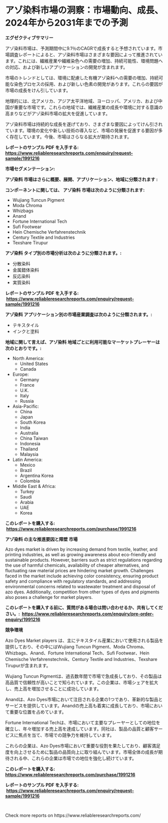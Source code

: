 <p><h1>アゾ染料市場の洞察：市場動向、成長、2024年から2031年までの予測</h1></p><p><strong>エグゼクティブサマリー</strong></p>
<p><p>アゾ染料市場は、予測期間中に9.1％のCAGRで成長すると予想されています。市場調査レポートによると、アゾ染料市場はさまざまな要因によって推進されています。これには、繊維産業や繊維染色への需要の増加、持続可能性、環境問題への対応、および新しいアプリケーションの開発が含まれます。</p><p>市場のトレンドとしては、環境に配慮した有機アゾ染料への需要の増加、持続可能な染色プロセスの採用、および新しい色素の開発があります。これらの要因が市場の成長をけん引しています。</p><p>地理的には、北アメリカ、アジア太平洋地域、ヨーロッパ、アメリカ、および中国が重要な市場です。これらの地域では、繊維産業の成長や環境に対する意識の高まりなどがアゾ染料市場の拡大を促進しています。</p><p>アゾ染料市場は持続的な成長を遂げており、さまざまな要因によってけん引されています。環境の変化や新しい技術の導入など、市場の発展を促進する要因が多く存在しています。今後、市場はさらなる拡大が期待されます。</p></p>
<p><strong>レポートのサンプル PDF を入手する: <a href="https://www.reliableresearchreports.com/enquiry/request-sample/1991216">https://www.reliableresearchreports.com/enquiry/request-sample/1991216</a></strong></p>
<p><strong>市場セグメンテーション:</strong></p>
<p><strong> アゾ染料 市場はさらに概要、展開、アプリケーション、地域に分類されます :</strong></p>
<p><strong>コンポーネントに関しては、 アゾ染料 市場は次のように分類されます: &nbsp;</strong></p>
<p><ul><li>Wujiang Tuncun Pigment</li><li>Moda Chroma</li><li>Whizbags</li><li>Anand</li><li>Fortune International Tech</li><li>Sufi Footwear</li><li>Hein Chemische Verfahrenstechnik</li><li>Century Textile and Industries</li><li>Texshare Tirupur</li></ul></p>
<p><strong> アゾ染料 タイプ別の市場分析は次のように分類されます。:</strong></p>
<p><ul><li>分散染料</li><li>金属錯体染料</li><li>反応染料</li><li>実質染料</li></ul></p>
<p><strong>レポートのサンプル PDF を入手する: &nbsp;<a href="https://www.reliableresearchreports.com/enquiry/request-sample/1991216">https://www.reliableresearchreports.com/enquiry/request-sample/1991216</a></strong></p>
<p><strong> アゾ染料 アプリケーション別の市場産業調査は次のように分類されます。:</strong></p>
<p><ul><li>テキスタイル</li><li>インクと塗料</li></ul></p>
<p><strong>地域に関して言えば、アゾ染料 地域ごとに利用可能なマーケットプレーヤーは次のとおりです。:</strong></p>
<p><ul>
    <li>
        North America:
        <ul>
            <li>United States</li>
            <li>Canada</li>
        </ul>
    </li>
    <li>
        Europe:
        <ul>
            <li>Germany</li>
            <li>France</li>
            <li>U.K.</li>
            <li>Italy</li>
            <li>Russia</li>
        </ul>
    </li>
    <li>
        Asia-Pacific:
        <ul>
            <li>China</li>
            <li>Japan</li>
            <li>South Korea</li>
            <li>India</li>
            <li>Australia</li>
            <li>China Taiwan</li>
            <li>Indonesia</li>
            <li>Thailand</li>
            <li>Malaysia</li>
        </ul>
    </li>
    <li>
        Latin America:
        <ul>
            <li>Mexico</li>
            <li>Brazil</li>
            <li>Argentina Korea</li>
            <li>Colombia</li>
        </ul>
    </li>
    <li>
        Middle East & Africa:
        <ul>
            <li>Turkey</li>
            <li>Saudi</li>
            <li>Arabia</li>
            <li>UAE</li>
            <li>Korea</li>
        </ul>
    </li>
    </ul></p>
<p><strong>このレポートを購入する: &nbsp;<a href="https://www.reliableresearchreports.com/purchase/1991216">https://www.reliableresearchreports.com/purchase/1991216</a></strong></p>
<p><strong>アゾ染料 の主な推進要因と障壁 市場</strong></p>
<p><p>Azo dyes market is driven by increasing demand from textile, leather, and printing industries, as well as growing awareness about eco-friendly and sustainable products. However, barriers such as strict regulations regarding the use of harmful chemicals, availability of cheaper alternatives, and fluctuating raw material prices are hindering market growth. Challenges faced in the market include achieving color consistency, ensuring product safety and compliance with regulatory standards, and addressing environmental concerns related to wastewater treatment and disposal of azo dyes. Additionally, competition from other types of dyes and pigments also poses a challenge for market players.</p></p>
<p><strong>このレポートを購入する前に、質問がある場合は問い合わせるか、共有してください。:&nbsp; <a href="https://www.reliableresearchreports.com/enquiry/pre-order-enquiry/1991216">https://www.reliableresearchreports.com/enquiry/pre-order-enquiry/1991216</a></strong></p>
<p><strong>競争環境</strong></p>
<p><p>Azo Dyes Market players は、主にテキスタイル産業において使用される製品を提供しており、その中にはWujiang Tuncun Pigment、Moda Chroma、Whizbags、Anand、Fortune International Tech、Sufi Footwear、Hein Chemische Verfahrenstechnik、Century Textile and Industries、Texshare Tirupurが含まれます。</p><p>Wujiang Tuncun Pigmentは、過去数年間で市場で急成長しており、その製品は高品質で信頼性が高いことで知られています。この企業は、市場シェアを拡大し、売上高を増加させることに成功しています。</p><p>Anandは、Azo Dyes市場において注目される企業の1つであり、革新的な製品とサービスを提供しています。Anandの売上高も着実に成長しており、市場において重要な位置を占めています。</p><p>Fortune International Techは、市場において主要なプレーヤーとしての地位を確立し、年々増加する売上高を達成しています。同社は、製品の品質と顧客サービスに焦点を当て、市場での競争力を維持しています。</p><p>これらの企業は、Azo Dyes市場において重要な役割を果たしており、顧客満足度を向上させるために製品の品質向上に取り組んでいます。市場全体の成長が期待される中、これらの企業は市場での地位を強化し続けています。</p></p>
<p><strong>このレポートを購入する: &nbsp; <a href="https://www.reliableresearchreports.com/purchase/1991216">https://www.reliableresearchreports.com/purchase/1991216</a></strong></p>
<p><strong>レポートのサンプル PDF を入手する: &nbsp;<a href="https://www.reliableresearchreports.com/enquiry/request-sample/1991216">https://www.reliableresearchreports.com/enquiry/request-sample/1991216</a></strong><strong></strong></p>
<p>&nbsp;</p>
<p>Check more reports on https://www.reliableresearchreports.com/</p>